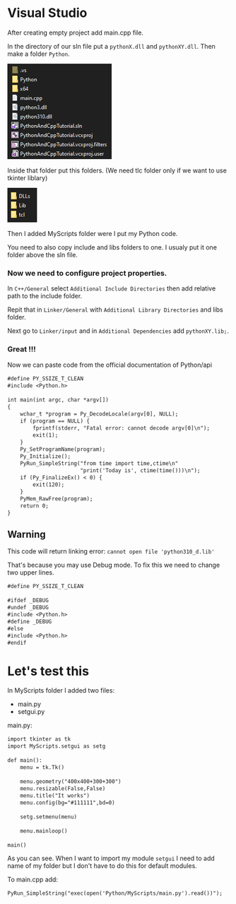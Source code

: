 # Visual Studio 

After creating empty project add main.cpp file. 

In the directory of our sln file put a `pythonX.dll` and `pythonXY.dll`. Then make a folder `Python`.

![Python Folder VS](../doc/VS-files.png)

Inside that folder put this folders. (We need tlc folder only if we want to use tkinter liblary)

![Project Python Folders](../doc/Folders.png)

Then I added MyScripts folder were I put my Python code.

You need to also copy include and libs folders to one. I usualy put it one folder above the sln file.

### Now we need to configure project properties.

In `C++/General` select `Additional Include Directories` then add relative path to the include folder.

Repit that in `Linker/General` with `Additional Library Directories` and libs folder.

Next go to `Linker/input` and in `Additional Dependencies` add `pythonXY.lib;`.

### Great !!!

Now we can paste code from the official documentation of Python/api

```
#define PY_SSIZE_T_CLEAN
#include <Python.h>

int main(int argc, char *argv[])
{
    wchar_t *program = Py_DecodeLocale(argv[0], NULL);
    if (program == NULL) {
        fprintf(stderr, "Fatal error: cannot decode argv[0]\n");
        exit(1);
    }
    Py_SetProgramName(program);
    Py_Initialize();
    PyRun_SimpleString("from time import time,ctime\n"
                       "print('Today is', ctime(time()))\n");
    if (Py_FinalizeEx() < 0) {
        exit(120);
    }
    PyMem_RawFree(program);
    return 0;
}
```

## Warning

This code will return linking error:
``
cannot open file 'python310_d.lib'
``

That's because you may use Debug mode.
To fix this we need to change two upper lines.
```
#define PY_SSIZE_T_CLEAN

#ifdef _DEBUG
#undef _DEBUG
#include <Python.h>
#define _DEBUG
#else
#include <Python.h>
#endif
```

# Let's test this

In MyScripts folder I added two files:
* main.py 
* setgui.py

main.py:
```
import tkinter as tk
import MyScripts.setgui as setg

def main():
    menu = tk.Tk()    

    menu.geometry("400x400+300+300")
    menu.resizable(False,False)
    menu.title("It works")
    menu.config(bg="#111111",bd=0)

    setg.setmenu(menu)

    menu.mainloop()

main()
```

As you can see. When I want to import my module `setgui` I need to add name of my folder but I don't have to do this for default modules.

To main.cpp add:

```
PyRun_SimpleString("exec(open('Python/MyScripts/main.py').read())");
```